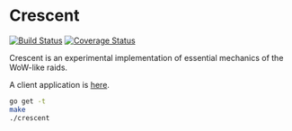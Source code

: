 Crescent
========

[![Build Status](https://travis-ci.org/etheriqa/crescent.svg?branch=master)](https://travis-ci.org/etheriqa/crescent)
[![Coverage Status](https://coveralls.io/repos/etheriqa/crescent/badge.svg?branch=master)](https://coveralls.io/r/etheriqa/crescent?branch=master)

Crescent is an experimental implementation of essential mechanics of the WoW-like raids.

A client application is [here](https://github.com/etheriqa/crescent-client).

```sh
go get -t
make
./crescent
```
